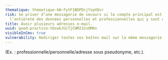 ```yaml
---
thematique: thematique-kW-FytF1BDPDcjYzpVQvr
risk: Se priver d’une messagerie de secours si le compte principal est piraté et compromettre
  l’entièreté des données personnelles et professionnelles qui y sont détenues.
title: Avoir plusieurs adresses e-mail.
uuid: good-practice-tOzwkJUiTjCHM232sOM6n
visibleInCms: true
vulnerability: Rediriger toutes ses boîtes mail sur la même messagerie.
---
```


(Ex. : professionnelle/personnelle/adresse sous pseudonyme, etc.).